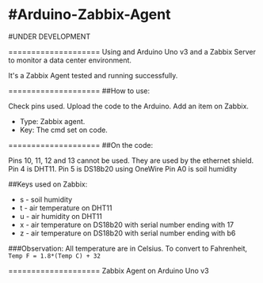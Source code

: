 #Arduino-Zabbix-Agent
====================

#UNDER DEVELOPMENT

====================
Using and Arduino Uno v3 and a Zabbix Server to monitor a data center environment.

It's a Zabbix Agent tested and running successfully.

====================
##How to use:

Check pins used.
Upload the code to the Arduino.
Add an item on Zabbix. 
 - Type: Zabbix agent. 
 - Key: The cmd set on code.

====================
##On the code:

Pins 10, 11, 12 and 13 cannot be used. They are used by the ethernet shield.
Pin 4 is DHT11.
Pin 5 is DS18b20 using OneWire
Pin A0 is soil humidity

##Keys used on Zabbix:

* s - soil humidity
* t - air temperature on DHT11
* u - air humidity on DHT11
* x - air temperature on DS18b20 with serial number ending with 17
* z - air temperature on DS18b20 with serial number ending with b6

###Observation:
All temperature are in Celsius.
To convert to Fahrenheit,
`Temp F = 1.8*(Temp C) + 32`

====================
Zabbix Agent on Arduino Uno v3
